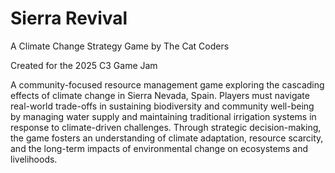 # **Sierra Revival**

A Climate Change Strategy Game by The Cat Coders

Created for the 2025 C3 Game Jam

A community-focused resource management game exploring the cascading effects of climate change in Sierra Nevada, Spain. Players must navigate real-world trade-offs in sustaining biodiversity and community well-being by managing water supply and maintaining traditional irrigation systems in response to climate-driven challenges. Through strategic decision-making, the game fosters an understanding of climate adaptation, resource scarcity, and the long-term impacts of environmental change on ecosystems and livelihoods.
